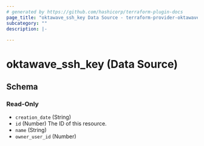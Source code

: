 ```yaml
---
# generated by https://github.com/hashicorp/terraform-plugin-docs
page_title: "oktawave_ssh_key Data Source - terraform-provider-oktawave"
subcategory: ""
description: |-
  
---
```


# oktawave_ssh_key (Data Source)





<!-- schema generated by tfplugindocs -->
## Schema

### Read-Only

- `creation_date` (String)
- `id` (Number) The ID of this resource.
- `name` (String)
- `owner_user_id` (Number)


